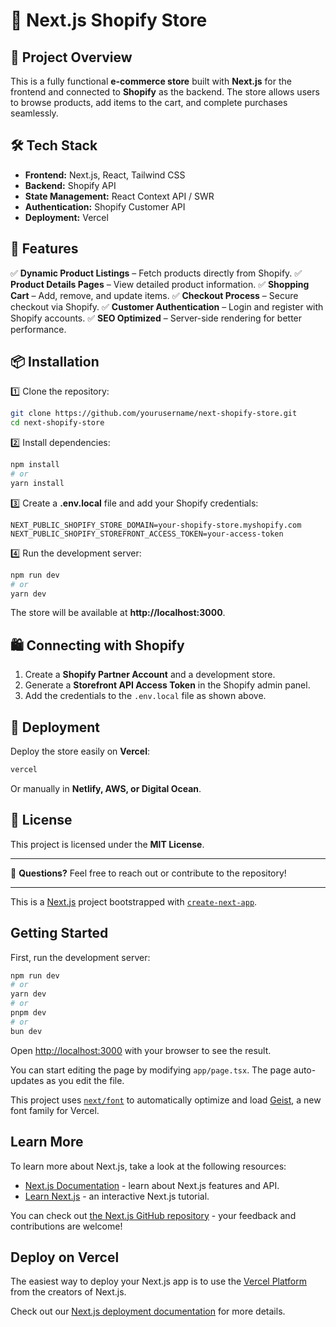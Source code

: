 # 🛒 Next.js Shopify Store

## 🚀 Project Overview
This is a fully functional **e-commerce store** built with **Next.js** for the frontend and connected to **Shopify** as the backend. The store allows users to browse products, add items to the cart, and complete purchases seamlessly.

## 🛠️ Tech Stack
- **Frontend:** Next.js, React, Tailwind CSS
- **Backend:** Shopify API
- **State Management:** React Context API / SWR
- **Authentication:** Shopify Customer API
- **Deployment:** Vercel

## 📌 Features
✅ **Dynamic Product Listings** – Fetch products directly from Shopify.
✅ **Product Details Pages** – View detailed product information.
✅ **Shopping Cart** – Add, remove, and update items.
✅ **Checkout Process** – Secure checkout via Shopify.
✅ **Customer Authentication** – Login and register with Shopify accounts.
✅ **SEO Optimized** – Server-side rendering for better performance.

## 📦 Installation
1️⃣ Clone the repository:
```bash
git clone https://github.com/yourusername/next-shopify-store.git
cd next-shopify-store
```
2️⃣ Install dependencies:
```bash
npm install
# or
yarn install
```
3️⃣ Create a **.env.local** file and add your Shopify credentials:
```env
NEXT_PUBLIC_SHOPIFY_STORE_DOMAIN=your-shopify-store.myshopify.com
NEXT_PUBLIC_SHOPIFY_STOREFRONT_ACCESS_TOKEN=your-access-token
```
4️⃣ Run the development server:
```bash
npm run dev
# or
yarn dev
```
The store will be available at **http://localhost:3000**.

## 🛍️ Connecting with Shopify
1. Create a **Shopify Partner Account** and a development store.
2. Generate a **Storefront API Access Token** in the Shopify admin panel.
3. Add the credentials to the `.env.local` file as shown above.

## 🚀 Deployment
Deploy the store easily on **Vercel**:
```bash
vercel
```
Or manually in **Netlify, AWS, or Digital Ocean**.

## 📜 License
This project is licensed under the **MIT License**.

---

📩 **Questions?** Feel free to reach out or contribute to the repository!

---


This is a [Next.js](https://nextjs.org) project bootstrapped with [`create-next-app`](https://nextjs.org/docs/app/api-reference/cli/create-next-app).

## Getting Started

First, run the development server:

```bash
npm run dev
# or
yarn dev
# or
pnpm dev
# or
bun dev
```

Open [http://localhost:3000](http://localhost:3000) with your browser to see the result.

You can start editing the page by modifying `app/page.tsx`. The page auto-updates as you edit the file.

This project uses [`next/font`](https://nextjs.org/docs/app/building-your-application/optimizing/fonts) to automatically optimize and load [Geist](https://vercel.com/font), a new font family for Vercel.

## Learn More

To learn more about Next.js, take a look at the following resources:

- [Next.js Documentation](https://nextjs.org/docs) - learn about Next.js features and API.
- [Learn Next.js](https://nextjs.org/learn) - an interactive Next.js tutorial.

You can check out [the Next.js GitHub repository](https://github.com/vercel/next.js) - your feedback and contributions are welcome!

## Deploy on Vercel

The easiest way to deploy your Next.js app is to use the [Vercel Platform](https://vercel.com/new?utm_medium=default-template&filter=next.js&utm_source=create-next-app&utm_campaign=create-next-app-readme) from the creators of Next.js.

Check out our [Next.js deployment documentation](https://nextjs.org/docs/app/building-your-application/deploying) for more details.
